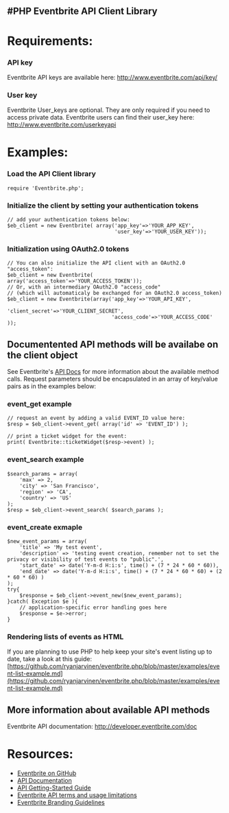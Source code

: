 #PHP Eventbrite API Client Library
----------------------------------
# Requirements: #
### API key ###
Eventbrite API keys are available here: http://www.eventbrite.com/api/key/
### User key ###
Eventbrite User_keys are optional.  They are only required if you need to access private data.  Eventbrite users can find their user_key here: 
http://www.eventbrite.com/userkeyapi

# Examples: #
### Load the API Client library ###

    require 'Eventbrite.php';

### Initialize the client by setting your authentication tokens ###

    // add your authentication tokens below:
    $eb_client = new Eventbrite( array('app_key'=>'YOUR_APP_KEY', 
                                       'user_key'=>'YOUR_USER_KEY'));

### Initialization using OAuth2.0 tokens ###

    // You can also initialize the API client with an OAuth2.0 "access_token":
    $eb_client = new Eventbrite( array('access_token'=>'YOUR_ACCESS_TOKEN')); 
    // Or, with an intermediary OAuth2.0 "access_code" 
    // (which will automaticaly be exchanged for an OAuth2.0 access_token)
    $eb_client = new Eventbrite(array('app_key'=>'YOUR_API_KEY', 
                                      'client_secret'=>'YOUR_CLIENT_SECRET',
                                      'access_code'=>'YOUR_ACCESS_CODE' )); 

## Documentented API methods will be availabe on the client object ##
See Eventbrite's [API Docs](http://developer.eventbrite.com/doc) for more information about the available method calls.  Request parameters should be encapsulated in an array of key/value pairs as in the examples below:

### event_get example ###

    // request an event by adding a valid EVENT_ID value here:
	$resp = $eb_client->event_get( array('id' => 'EVENT_ID') );

    // print a ticket widget for the event:
    print( Eventbrite::ticketWidget($resp->event) );

### event_search example ###

    $search_params = array(
        'max' => 2,
        'city' => 'San Francisco',
        'region' => 'CA',
        'country' => 'US'
    );
	$resp = $eb_client->event_search( $search_params );

### event_create exmaple ###

    $new_event_params = array(
        'title' => 'My test event',
        'description' => 'testing event creation, remember not to set the privacy or visibility of test events to "public".',
        'start_date' => date('Y-m-d H:i:s', time() + (7 * 24 * 60 * 60)),
        'end_date' => date('Y-m-d H:i:s', time() + (7 * 24 * 60 * 60) + (2 * 60 * 60) )
    );
    try{
        $response = $eb_client->event_new($new_event_params);
    }catch( Exception $e ){
        // application-specific error handling goes here
        $response = $e->error;
    }

### Rendering lists of events as HTML ###
If you are planning to use PHP to help keep your site's event listing up to date, take a look at this guide: [https://github.com/ryanjarvinen/eventbrite.php/blob/master/examples/event-list-example.md](https://github.com/ryanjarvinen/eventbrite.php/blob/master/examples/event-list-example.md)

## More information about available API methods
Eventbrite API documentation:  http://developer.eventbrite.com/doc

# Resources: #
* <a href="http://eventbrite.github.com/">Eventbrite on GitHub</a>
* <a href="http://developer.eventbrite.com/doc/">API Documentation</a>
* <a href="http://developer.eventbrite.com/doc/getting-started/">API Getting-Started Guide</a>
* <a href="http://developer.eventbrite.com/terms/">Eventbrite API terms and usage limitations</a>
* <a href="http://developer.eventbrite.com/news/branding/">Eventbrite Branding Guidelines</a>

